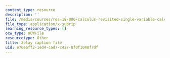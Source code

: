 ```yaml
---
content_type: resource
description: ''
file: /media/courses/res-18-006-calculus-revisited-single-variable-calculus-fall-2010/e70e6ff21ed4cad7c4278f0f1040f7df_ehDAxjFK1jU.srt
file_type: application/x-subrip
learning_resource_types: []
ocw_type: OCWFile
resourcetype: Other
title: 3play caption file
uid: e70e6ff2-1ed4-cad7-c427-8f0f1040f7df
---
```

